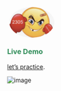 <div>
    <h1 style="color:red; display: inline;">
        <img src="https://github.com/Sulton88Mehron90/interview-prep-questions/blob/main/src/Images/chess2.png" alt="interview-prep logo" width="105" style="margin-left: 5px; border-radius: 50%; vertical-align: middle;">
    </h1>
</div>

<!-- **Step into a realm of hope and connection with Refuge!** Inspired by the global effort to support displaced communities, this platform is crafted for those who aspire to bridge gaps and foster unity. Bringing together aid providers and seekers, **Refuge** stands as a testament to the power of solidarity in challenging times. -->
<!-- 
### <span style="color:#2E8B57;">Description</span> -->

<!-- **Refuge - AidConnect/RefugeeAid** emerges as a platform addressing the challenge of efficiently connecting aid workers and compassionate citizens with refugee camps or organizations. It ensures that assistance meets the refugees, asylees, and migrants' current and specific needs in an engaging, real-time feed.
This initiative is a part of the Mod 4, [Capstone Project](https://mod4.turing.edu/projects/capstone/) at Turing School. -->

<!-- <img width="504" alt="image" src="https://github.com/Sulton88Mehron90/showcase-project/assets/119267809/07d2bf4c-0b57-42b3-8254-56e133f377a3"> -->

### <span style="color:#2E8B57;">Live Demo</span>

[let’s practice](https://interview-prep-questions.vercel.app/).

<!-- Upon entering the platform, users are greeted with a dynamic real-time feed showcasing the current needs of each camp. Navigate through the integrated map interface to locate nearby refugee camps swiftly. The platform also offers educational resources, empowering users with insights on effective assistance methods and cultural considerations. -->

<img width="504" alt="image" src="https://github.com/Sulton88Mehron90/showcase-project/assets/119267809/11311fac-e5a5-4ee8-aa0c-f1008cb1ad03">

<!-- ### <span style="color:#2E8B57;">Features</span> -->

<!-- - **Real-time Feed**: A dynamic feed showcasing each camp's current needs.
- **Integrated Map Interface**: Swiftly locate and connect with nearby refugee camps.
- **Educational Resources**: Empower yourself with insights on effective assistance methods and cultural considerations. -->

<!-- <img width="504" alt="image" src="https://github.com/Sulton88Mehron90/showcase-project/assets/119267809/ed99f7c3-67db-4b94-b607-0b2856770eb1">

### <span style="color:#2E8B57;">Preview of App</span>
![Refuge](https://github.com/Refugee-Aid-Capstone/refugee-aid-fe/blob/main/src/images/refuge-2023.gif)

<img width="504" alt="image" src="https://github.com/Sulton88Mehron90/showcase-project/assets/119267809/b3c82159-82b5-4ba6-bae0-f26675c94957">

### <span style="color:#2E8B57;">Technologies:</span> -->

<!-- **Refuge** is built using a blend of modern web technologies: -->

<!-- <div>  
  <a href="https://www.javascript.com/" target="_blank"><img style="margin: 10px" src="https://profilinator.rishav.dev/skills-assets/javascript-original.svg" alt="JavaScript" height="50" /></a>  
  <a href="https://en.wikipedia.org/wiki/HTML5" target="_blank"><img style="margin: 10px" src="https://profilinator.rishav.dev/skills-assets/html5-original-wordmark.svg" alt="HTML5" height="50" /></a>  
  <a href="https://www.w3schools.com/css/" target="_blank"><img style="margin: 10px" src="https://profilinator.rishav.dev/skills-assets/css3-original-wordmark.svg" alt="CSS3" height="50" /></a>  
  <a href="https://nodejs.org/" target="_blank"><img style="margin: 10px" src="https://profilinator.rishav.dev/skills-assets/nodejs-original-wordmark.svg" alt="Node.js" height="50" /></a>  
  <a href="https://github.com/" target="_blank"><img style="margin: 10px" src="https://profilinator.rishav.dev/skills-assets/git-scm-icon.svg" alt="Git" height="50" /></a>  
  <a href="https://react.dev/" target="_blank"><img style="margin: 10px" src="https://profilinator.rishav.dev/skills-assets/react-original-wordmark.svg" alt="React" height="50" /></a>  
  <a href="https://docs.cypress.io/guides/overview/why-cypress" target="_blank"><img style="margin: 10px" src="https://encrypted-tbn0.gstatic.com/images?q=tbn:ANd9GcQoXfntUBC8eXPGA7V8dQp74I5Xofeze3tnRua5hKQkd0ofyH0cy5mJm3_Y-zPhHO2ty9k&usqp=CAU" alt="Cypress" height="50" /></a>  
  <a href="https://graphql.org/" target="_blank"><img style="margin: 10px" src="https://graphql.org/img/logo.svg" alt="GraphQL" height="50" /></a>
  <a href="https://www.apollographql.com/" target="_blank"><img style="margin: 10px" src="https://github.com/Refugee-Aid-Capstone/refugee-aid-fe/blob/main/src/images/apollo-client.png" alt="Apollo Client" height="50" /></a>
  <a href="https://circleci.com/" target="_blank"><img style="margin: 10px" src="https://github.com/Refugee-Aid-Capstone/refugee-aid-fe/blob/main/src/images/ci-cd.png" alt="CI/CD" height="50" /></a>
</div>

<img width="504" alt="image" src="https://github.com/Sulton88Mehron90/showcase-project/assets/119267809/7b5f262b-9ed5-4594-acb2-5e71efe3c2ff"> -->

<!-- ### <span style="color:#2E8B57;">Setup & Installation</span>

Get **Refuge** running on your machine:

1. Clone the repository from: `git clone https://github.com/Refugee-Aid-Capstone/refugee-aid-fe`
2. Move to the project directory: `cd refugee-aid-fe`
3. Grab the dependencies: `npm install`
4. Fire up the app: `npm start`

<img width="504" alt="image" src="https://github.com/Sulton88Mehron90/showcase-project/assets/119267809/4d3bd651-f26c-45fc-8994-d1e81f47cee2">

### Feedback & Contributions -->

<!-- We welcome feedback and contributions to **Refuge**. If you have suggestions, bug reports, or wish to contribute to the code or just want to, follow these steps:

1. **Fork the Repository**: Start by forking [the main repository](https://github.com/Refugee-Aid-Capstone).
2. **Clone Your Fork**: `git clone git@github.com:YOUR_USERNAME/REPO_NAME.git`
3. **Create a New Branch**: `git checkout -b your-branch-name`
4. **Make Changes & Commit**: After making your changes, commit them with a meaningful commit message.
5. **Push to Your Fork**: `git push origin your-branch-name`
6. **Open a Pull Request**: Go to the main repository and open a pull request from your branch.

For bug reports and feedback, please open an issue on our [GitHub issues page](https://github.com/orgs/Refugee-Aid-Capstone/projects/1).

<img width="504" alt="image" src="https://github.com/Sulton88Mehron90/showcase-project/assets/119267809/abbf0809-d7de-43fa-b2be-a7d1ac2a4fb1">

### <span style="color:#2E8B57;">Learning Highlights</span> -->

<!-- - **GraphQL Mastery**: Delved deep into the world of GraphQL, harnessing its power for efficient and flexible data retrieval.
- **Apollo Client**: A comprehensive state management library for JavaScript that enables you to manage both local and remote data with GraphQL.
- **CI/CD Implementation**: Integrated Continuous Integration and Continuous Deployment pipelines, ensuring smooth transitions from development to production.
- **CI/CD Practices**: Continuous Integration and Continuous Deployment/Delivery, a coding practice where team members integrate their work frequently to detect integration bugs as early as possible.
- **React & Router**: Crafted a multi-page application, navigating the complexities of React Router.
- **Cypress**: Delved into Cypress, ensuring a robust frontend testing experience.
- **User-Centric Design**: Prioritized the user, focusing on their needs and feedback to drive the platform's features and design. -->


<!-- <img width="504" alt="image" src="https://github.com/Sulton88Mehron90/showcase-project/assets/119267809/4d3bd651-f26c-45fc-8994-d1e81f47cee2"> -->
<!-- 
Meet the developers behind **Refuge**:

<table>
    <tr>
        <td> Ethan Black - Back-End Developer
            <a href="https://www.linkedin.com/in/ethanrossblack/">LinkedIn</a> || 
            <a href="https://github.com/ethanrossblack">GitHub</a> 
        </td>
    </tr>
    <tr>
        <td><img src="https://avatars.githubusercontent.com/u/8324716?v=4" alt="GitHub Avatar for Ethan Black" width="150"></td>
    </tr>
</table> -->
<!-- 
<table>
    <tr>
        <td> Artemy Gibson - Back-End Developer
            <a href="https://www.linkedin.com/in/artemy-gibson/">LinkedIn</a> || 
            <a href="https://github.com/algibson1">GitHub</a> 
        </td>
    </tr>
    <tr>
        <td><img src="https://avatars.githubusercontent.com/u/123849704?v=4" alt="GitHub Avatar for Artemy Gibson" width="150"></td>
    </tr>
</table> -->
<!-- 
<table>
    <tr>
        <td> Davis Weimer - Back-End Developer
            <a href="https://www.linkedin.com/in/davis-weimer/">LinkedIn</a> || 
            <a href="https://github.com/DavisWeimer">GitHub</a> 
        </td>
    </tr>
    <tr>
        <td><img src="https://avatars.githubusercontent.com/u/128326999?v=4" alt="GitHub Avatar for Davis Weimer" width="150"></td>
    </tr>
</table>

<table>
    <tr>
        <td> Renee Pinna - Front-End Developer
            <a href="https://www.linkedin.com/in/renee-pinna-9121b4279/">LinkedIn</a> || 
            <a href="https://github.com/reneepinna">GitHub</a> 
        </td>
    </tr>
    <tr>
        <td><img src="https://avatars.githubusercontent.com/u/130389530?v=4" alt="GitHub Avatar for Renee Pinna" width="150"></td>
    </tr>
</table>

<table>
    <tr>
        <td> Parvin A. Sattorova - Front-End Developer
            <a href="https://www.linkedin.com/in/parvin-sattorova-edwards-357526b3/">LinkedIn</a> || 
            <a href="https://github.com/Sulton88Mehron90">GitHub</a> 
        </td>
    </tr>
    <tr>
        <td><img src="https://avatars.githubusercontent.com/u/119267809?v=4" alt="GitHub Avatar" width="150"></td>
    </tr>
</table>

<img width="504" alt="image" src="https://github.com/Sulton88Mehron90/showcase-project/assets/119267809/d07cdccf-01dc-4aad-ab97-143def51d789"> -->

<!-- ### <span style="color:#2E8B57;">Reflections</span>

**Refuge** posed challenges, however also provided immense learning. From designing a platform with a real-time feed to ensuring seamless navigation, each challenge paved the way for innovation and growth. The integration of Cypress for frontend testing highlighted the importance of reliable and comprehensive tests, ensuring a bug-free experience for users. The collaboration between frontend and backend teams was pivotal in realizing the project's vision, showcasing the essence of teamwork in software development.

<h4>
  <img src="https://github.com/Refugee-Aid-Capstone/refugee-aid-fe/blob/main/src/images/refuge.png" 
       alt="logo" 
       style="width: 30px; margin-right: 10px; border: 2px solid rgb(11, 166, 52); border-radius: 50%; padding: 8px; transition: transform 0.3s ease, box-shadow 0.3s ease-in-out; transform-origin: right; vertical-align: middle;" />
  Major Triumphs
</h4> -->

<!-- - **Collaborative Spirit**: The team showed a remarkable spirit of collaboration, with frontend and backend seamlessly integrating features and addressing challenges.
  
- **User-Centric Design**: The consistent focus on the end-user and their needs ensured that every feature added value and enhanced the user experience.

- **Rapid Prototyping**: Through iterative prototyping and feedback sessions, we were able to quickly pivot and refine our features, leading to a polished final product.

<h4>
  <img src="https://github.com/Refugee-Aid-Capstone/refugee-aid-fe/blob/main/src/images/refuge.png" 
       alt="Logo" 
       style="width: 30px; margin-right: 10px; border: 2px solid rgb(11, 166, 52); border-radius: 50%; padding: 8px; transition: transform 0.3s ease, box-shadow 0.3s ease-in-out; transform-origin: right; vertical-align: middle;" />
  Hurdles Overcome
</h4> -->

<!-- - **Integration with Real-time Data**: Initially, synchronizing the platform's real-time feed with the vast and dynamic data sources posed a challenge. Through collaboration and persistent debugging, we refined our data-fetching algorithms to ensure seamless updates.
  
- **Custom Map Interface**: Designing an integrated map interface that was intuitive and user-friendly took several iterations and user feedback sessions. The final result was a blend of performance and aesthetics.

- **Responsive Design**: Ensuring the platform was equally effective across devices was challenging, given the variety of interactive elements. We utilized SCSS and regular cross-device testing to achieve this.

- **Diverse Technologies**: Integrating a plethora of modern web technologies, from GraphQL to CI/CD pipelines, required a steep learning curve and rigorous testing. Yet, the end product stands as a testament to our commitment and persistence.

<img width="504" alt="image" src="https://github.com/Sulton88Mehron90/showcase-project/assets/119267809/d07cdccf-01dc-4aad-ab97-143def51d789"> -->
